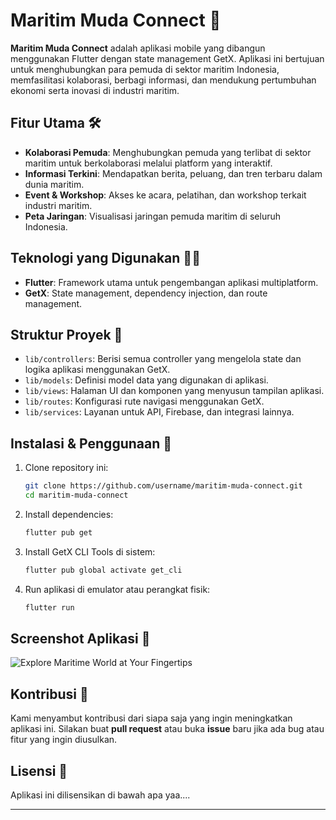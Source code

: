 
# Maritim Muda Connect 🌊

**Maritim Muda Connect** adalah aplikasi mobile yang dibangun menggunakan Flutter dengan state management GetX. Aplikasi ini bertujuan untuk menghubungkan para pemuda di sektor maritim Indonesia, memfasilitasi kolaborasi, berbagi informasi, dan mendukung pertumbuhan ekonomi serta inovasi di industri maritim.

## Fitur Utama 🛠️

- **Kolaborasi Pemuda**: Menghubungkan pemuda yang terlibat di sektor maritim untuk berkolaborasi melalui platform yang interaktif.
- **Informasi Terkini**: Mendapatkan berita, peluang, dan tren terbaru dalam dunia maritim.
- **Event & Workshop**: Akses ke acara, pelatihan, dan workshop terkait industri maritim.
- **Peta Jaringan**: Visualisasi jaringan pemuda maritim di seluruh Indonesia.

## Teknologi yang Digunakan 🧑‍💻

- **Flutter**: Framework utama untuk pengembangan aplikasi multiplatform.
- **GetX**: State management, dependency injection, dan route management.

## Struktur Proyek 📂

- `lib/controllers`: Berisi semua controller yang mengelola state dan logika aplikasi menggunakan GetX.
- `lib/models`: Definisi model data yang digunakan di aplikasi.
- `lib/views`: Halaman UI dan komponen yang menyusun tampilan aplikasi.
- `lib/routes`: Konfigurasi rute navigasi menggunakan GetX.
- `lib/services`: Layanan untuk API, Firebase, dan integrasi lainnya.

## Instalasi & Penggunaan 🚀

1. Clone repository ini:
   ```bash
   git clone https://github.com/username/maritim-muda-connect.git
   cd maritim-muda-connect
   ```

2. Install dependencies:
   ```bash
   flutter pub get
   ```

3. Install GetX CLI Tools di sistem:
   ```bash
   flutter pub global activate get_cli
   ```

4. Run aplikasi di emulator atau perangkat fisik:
   ```bash
   flutter run
   ```
   
## Screenshot Aplikasi 📸

![Explore Maritime World at Your Fingertips](https://github.com/user-attachments/assets/59f78be7-03b0-4f5f-a468-ebb931377a86)

## Kontribusi 🤝

Kami menyambut kontribusi dari siapa saja yang ingin meningkatkan aplikasi ini. Silakan buat **pull request** atau buka **issue** baru jika ada bug atau fitur yang ingin diusulkan.

## Lisensi 📜

Aplikasi ini dilisensikan di bawah apa yaa....

---

